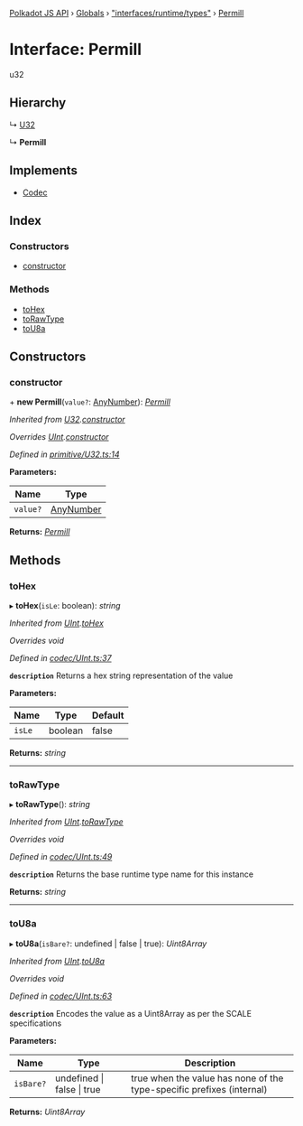[Polkadot JS API](../README.md) › [Globals](../globals.md) › ["interfaces/runtime/types"](../modules/_interfaces_runtime_types_.md) › [Permill](_interfaces_runtime_types_.permill.md)

# Interface: Permill

u32

## Hierarchy

  ↳ [U32](../classes/_primitive_u32_.u32.md)

  ↳ **Permill**

## Implements

* [Codec](_types_.codec.md)

## Index

### Constructors

* [constructor](_interfaces_runtime_types_.permill.md#constructor)

### Methods

* [toHex](_interfaces_runtime_types_.permill.md#tohex)
* [toRawType](_interfaces_runtime_types_.permill.md#torawtype)
* [toU8a](_interfaces_runtime_types_.permill.md#tou8a)

## Constructors

###  constructor

\+ **new Permill**(`value?`: [AnyNumber](../modules/_types_.md#anynumber)): *[Permill](_interfaces_runtime_types_.permill.md)*

*Inherited from [U32](../classes/_primitive_u32_.u32.md).[constructor](../classes/_primitive_u32_.u32.md#constructor)*

*Overrides [UInt](../classes/_codec_uint_.uint.md).[constructor](../classes/_codec_uint_.uint.md#constructor)*

*Defined in [primitive/U32.ts:14](https://github.com/polkadot-js/api/blob/0b71291cf1/packages/types/src/primitive/U32.ts#L14)*

**Parameters:**

Name | Type |
------ | ------ |
`value?` | [AnyNumber](../modules/_types_.md#anynumber) |

**Returns:** *[Permill](_interfaces_runtime_types_.permill.md)*

## Methods

###  toHex

▸ **toHex**(`isLe`: boolean): *string*

*Inherited from [UInt](../classes/_codec_uint_.uint.md).[toHex](../classes/_codec_uint_.uint.md#tohex)*

*Overrides void*

*Defined in [codec/UInt.ts:37](https://github.com/polkadot-js/api/blob/0b71291cf1/packages/types/src/codec/UInt.ts#L37)*

**`description`** Returns a hex string representation of the value

**Parameters:**

Name | Type | Default |
------ | ------ | ------ |
`isLe` | boolean | false |

**Returns:** *string*

___

###  toRawType

▸ **toRawType**(): *string*

*Inherited from [UInt](../classes/_codec_uint_.uint.md).[toRawType](../classes/_codec_uint_.uint.md#torawtype)*

*Overrides void*

*Defined in [codec/UInt.ts:49](https://github.com/polkadot-js/api/blob/0b71291cf1/packages/types/src/codec/UInt.ts#L49)*

**`description`** Returns the base runtime type name for this instance

**Returns:** *string*

___

###  toU8a

▸ **toU8a**(`isBare?`: undefined | false | true): *Uint8Array*

*Inherited from [UInt](../classes/_codec_uint_.uint.md).[toU8a](../classes/_codec_uint_.uint.md#tou8a)*

*Overrides void*

*Defined in [codec/UInt.ts:63](https://github.com/polkadot-js/api/blob/0b71291cf1/packages/types/src/codec/UInt.ts#L63)*

**`description`** Encodes the value as a Uint8Array as per the SCALE specifications

**Parameters:**

Name | Type | Description |
------ | ------ | ------ |
`isBare?` | undefined &#124; false &#124; true | true when the value has none of the type-specific prefixes (internal)  |

**Returns:** *Uint8Array*
